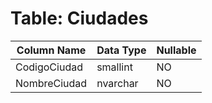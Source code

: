 # Table: Ciudades

| Column Name | Data Type | Nullable |
|-------------|-----------|----------|
| CodigoCiudad | smallint | NO |
| NombreCiudad | nvarchar | NO |
